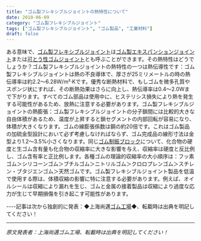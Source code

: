 ```yaml
---
title: "ゴム製フレキシブルジョイントの熱特性について"
date: 2010-06-09
category: "ゴム製フレキシブルジョイント"
tags: ["ゴム製フレキシブルジョイント", "ゴム製品", "工業材料"]
draft: false
---
```


ある意味で、[ゴム製フレキシブルジョイント](http://www.smpolymer.com/xiangjiaoruanjietou/)は[ゴム製エキスパンションジョイント](http://www.smpolymer.com/xiangjiaopengzhangjie/)または[可とう性ゴムジョイント](http://www.smpolymer.com/kequnaoxiangjiaojietou/)とも呼ぶことができます。その熱特性はどうでしょうか？ゴム製フレキシブルジョイントの熱特性の一つは熱伝導性です：ゴム製フレキシブルジョイントは熱の不良導体で、厚さが25ミリメートルの時の熱伝導率は約2.2～6.28W/m²·Kです。優秀な断熱材料で、もしゴムを微多孔質やスポンジ状にすれば、その断熱効果はさらに向上し、熱伝導率は0.4～2.0Wまで下がります。すべてのゴム部品は使用中に、ヒステリシス損失により熱を発生する可能性があるため、放熱に注意する必要があります。ゴム製フレキシブルジョイントの熱膨張：ゴム製フレキシブルジョイントの分子鎖間には比較的大きな自由体積があるため、温度が上昇すると鎖セグメントの内部回転が容易になり、体積が大きくなります。ゴムの線膨張係数は鋼の約20倍です。これはゴム製品の加硫金型設計において必ず考慮しなければならず、ゴム完成品の線形寸法は金型より1.2～3.5%小さくなります。同じ[ゴム制振ブロック](http://www.smpolymer.com/)について、化合物の硬度と生ゴム含有量も化合物の収縮率に大きな影響を与え、収縮率は硬度と反比例し、ゴム含有率と正比例します。各種ゴムの理論的収縮率の大小順序は：フッ素ゴム＞シリコーンゴム＞ブチルゴム＞ニトリルゴム＞クロロプレンゴム＞スチレン・ブタジエンゴム＞天然ゴムです。ゴム製フレキシブルジョイント製品を低温で使用する際は、体積収縮の影響に特に注意する必要があります。例えば、オイルシールは収縮により漏れを生じ、ゴムと金属の接着製品は収縮により過度な応力が生じて早期損傷を引き起こす可能性があります。

----記事は次から独創的に発表：◆上海尚邁[ゴム工場](http://www.smpolymer.com/)◆、転載時は出典を明記してください！

---

*原文発表者：上海尚邁ゴム工場、転載時は出典を明記してください！*
